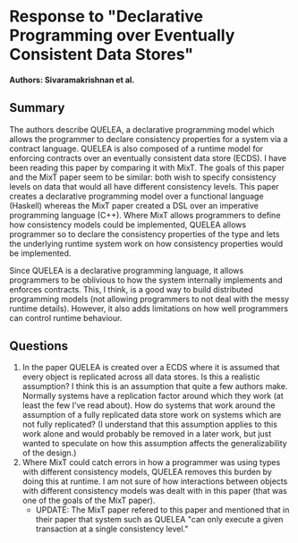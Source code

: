 # Response to "Declarative Programming over Eventually Consistent Data Stores"

#### Authors: Sivaramakrishnan et al.

## Summary

The authors describe QUELEA, a declarative programming model which allows the programmer to declare consistency properties for a system via a contract language. QUELEA is also composed of a runtime model for enforcing contracts over an eventually consistent data store (ECDS). I have been reading this paper by comparing it with MixT. The goals of this paper and the MixT paper seem to be similar: both wish to specify consistency levels on data that would all have different consistency levels. This paper creates a declarative programming model over a functional language (Haskell) whereas the MixT paper created a DSL over an imperative programming language (C++). Where MixT allows programmers to define how consistency models could be implemented, QUELEA allows programmer so to declare the consistency properties of the type and lets the underlying runtime system work on how consistency properties would be implemented. 

Since QUELEA is a declarative programming language, it allows programmers to be oblivious to how the system internally implements and enforces contracts. This, I think, is a good way to build distributed programming models (not allowing programmers to not deal with the messy runtime details). However, it also adds limitations on how well programmers can control runtime behaviour.

## Questions

1. In the paper QUELEA is created over a ECDS where it is assumed that every object is replicated across all data stores. Is this a realistic assumption? I think this is an assumption that quite a few authors make. Normally systems have a replication factor around which they work (at least the few I’ve read about). How do systems that work around the assumption of a fully replicated data store work on systems which are not fully replicated? (I understand that this assumption applies to this work alone and would probably be removed in a later work, but just wanted to speculate on how this assumption affects the generalizability of the design.)
2. Where MixT could catch errors in how a programmer was using types with different consistency models, QUELEA removes this burden by doing this at runtime. I am not sure of how interactions between objects with different consistency models was dealt with in this paper (that was one of the goals of the MixT paper).
    * UPDATE: The MixT paper refered to this paper and mentioned that in their paper that system such as QUELEA "can only execute a given transaction at a single consistency level."


